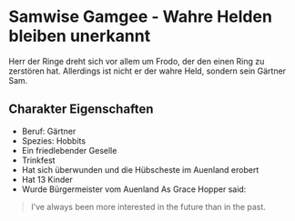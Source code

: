 # Samwise Gamgee - Wahre Helden bleiben unerkannt
Herr der Ringe dreht sich vor allem um Frodo, der den einen Ring zu zerstören hat. Allerdings ist nicht er der wahre Held, sondern sein Gärtner Sam.
## Charakter Eigenschaften
* Beruf: Gärtner
* Spezies: Hobbits
* Ein friedlebender Geselle
* Trinkfest
* Hat sich überwunden und die Hübscheste im Auenland erobert
* Hat 13 Kinder
* Wurde Bürgermeister vom Auenland
As Grace Hopper said:
> I’ve always been more interested
> in the future than in the past.
